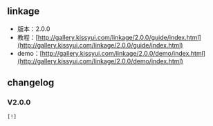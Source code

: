 ## linkage

* 版本：2.0.0
* 教程：[http://gallery.kissyui.com/linkage/2.0.0/guide/index.html](http://gallery.kissyui.com/linkage/2.0.0/guide/index.html)
* demo：[http://gallery.kissyui.com/linkage/2.0.0/demo/index.html](http://gallery.kissyui.com/linkage/2.0.0/demo/index.html)

## changelog

### V2.0.0

    [!]



